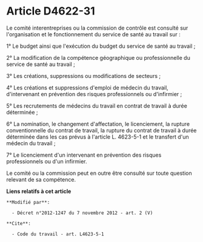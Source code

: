 # Article D4622-31

Le comité interentreprises ou la commission de contrôle est consulté sur l'organisation et le fonctionnement du service de
santé au travail sur : 

1°        Le budget ainsi que l'exécution du budget du service de santé au travail ; 

2° La modification de la compétence géographique ou professionnelle du service de santé au travail ; 

3° Les créations, suppressions ou modifications de secteurs ; 

4° Les créations et suppressions d'emploi de médecin du travail, d'intervenant en prévention des risques professionnels ou
d'infirmier ; 

5° Les recrutements de médecins du travail en contrat de travail à durée déterminée ; 

6° La nomination, le changement d'affectation, le licenciement, la rupture conventionnelle du contrat de travail, la rupture
du contrat de travail à durée déterminée dans les cas prévus à l'article L. 4623-5-1 et le transfert d'un médecin du
travail ; 

7° Le licenciement d'un intervenant en prévention des risques professionnels ou d'un infirmier. 

Le comité ou la commission peut en outre être consulté sur toute question relevant de sa compétence.

**Liens relatifs à cet article**

	**Modifié par**:

	  - Décret n°2012-1247 du 7 novembre 2012 - art. 2 (V)

	**Cite**:

	  - Code du travail - art. L4623-5-1
